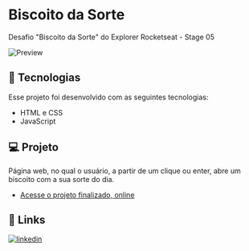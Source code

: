 # Biscoito da Sorte

Desafio "Biscoito da Sorte" do Explorer Rocketseat - Stage 05

![Preview](./assets/preview.gif)

## 🚀 Tecnologias

Esse projeto foi desenvolvido com as seguintes tecnologias:

- HTML e CSS
- JavaScript

## 💻 Projeto

Página web, no qual o usuário, a partir de um clique ou enter, abre um biscoito com a sua sorte do dia.

- [Acesse o projeto finalizado, online](https://brunobrsl.github.io/fortune-cookie)

## 🔗 Links
[![linkedin](https://img.shields.io/badge/linkedin-0A66C2?style=for-the-badge&logo=linkedin&logoColor=white)](https://www.linkedin.com/in/brunobrsl/)